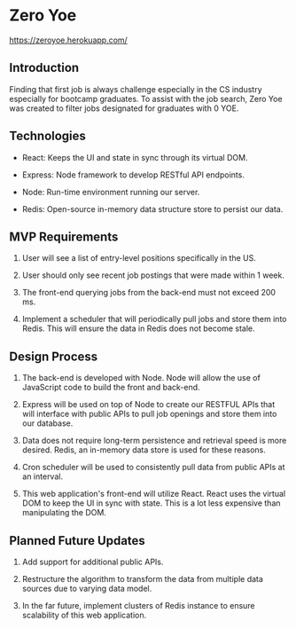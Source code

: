 # Zero Yoe

https://zeroyoe.herokuapp.com/

## Introduction

Finding that first job is always challenge especially in the CS industry especially for bootcamp graduates. To assist with the job search, Zero Yoe was created to filter jobs designated for graduates with 0 YOE.

## Technologies

- React: Keeps the UI and state in sync through its virtual DOM.

- Express: Node framework to develop RESTful API endpoints.

- Node: Run-time environment running our server.

- Redis: Open-source in-memory data structure store to persist our data.

## MVP Requirements

1. User will see a list of entry-level positions specifically in the US.

2. User should only see recent job postings that were made within 1 week.

3. The front-end querying jobs from the back-end must not exceed 200 ms.

4. Implement a scheduler that will periodically pull jobs and store them into Redis. This will ensure the data in Redis does not become stale.

## Design Process

1. The back-end is developed with Node. Node will allow the use of JavaScript code to build the front and back-end.

2. Express will be used on top of Node to create our RESTFUL APIs that will interface with public APIs to pull job openings and store them into our database.

3. Data does not require long-term persistence and retrieval speed is more desired. Redis, an in-memory data store is used for these reasons.

4. Cron scheduler will be used to consistently pull data from public APIs at an interval.

5. This web application's front-end will utilize React. React uses the virtual DOM to keep the UI in sync with state. This is a lot less expensive than manipulating the DOM.

## Planned Future Updates

1. Add support for additional public APIs.

2. Restructure the algorithm to transform the data from multiple data sources due to varying data model.

3. In the far future, implement clusters of Redis instance to ensure scalability of this web application.
